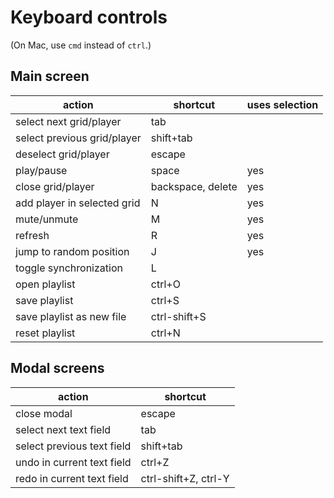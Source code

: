 # Keyboard controls
(On Mac, use `cmd` instead of `ctrl`.)

## Main screen
| action                      | shortcut          | uses selection |
|-----------------------------|-------------------|----------------|
| select next grid/player     | tab               |                |
| select previous grid/player | shift+tab         |                |
| deselect grid/player        | escape            |                |
| play/pause                  | space             | yes            |
| close grid/player           | backspace, delete | yes            |
| add player in selected grid | N                 | yes            |
| mute/unmute                 | M                 | yes            |
| refresh                     | R                 | yes            |
| jump to random position     | J                 | yes            |
| toggle synchronization      | L                 |                |
| open playlist               | ctrl+O            |                |
| save playlist               | ctrl+S            |                |
| save playlist as new file   | ctrl-shift+S      |                |
| reset playlist              | ctrl+N            |                |

## Modal screens
| action                     | shortcut             |
|----------------------------|----------------------|
| close modal                | escape               |
| select next text field     | tab                  |
| select previous text field | shift+tab            |
| undo in current text field | ctrl+Z               |
| redo in current text field | ctrl-shift+Z, ctrl-Y |
